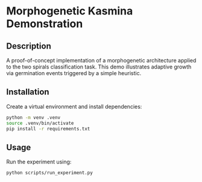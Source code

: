 # Morphogenetic Kasmina Demonstration

## Description
A proof-of-concept implementation of a morphogenetic architecture applied to the two spirals classification task. This demo illustrates adaptive growth via germination events triggered by a simple heuristic.

## Installation
Create a virtual environment and install dependencies:

```bash
python -m venv .venv
source .venv/bin/activate
pip install -r requirements.txt
```

## Usage
Run the experiment using:

```bash
python scripts/run_experiment.py
```
